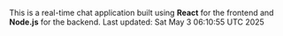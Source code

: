 This is a real-time chat application built using **React** for the frontend and **Node.js** for the backend.
Last updated: Sat May  3 06:10:55 UTC 2025
